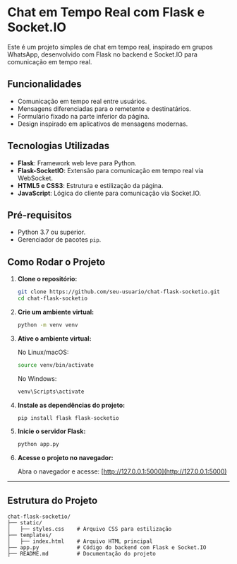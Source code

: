 # Chat em Tempo Real com Flask e Socket.IO

Este é um projeto simples de chat em tempo real, inspirado em grupos WhatsApp, desenvolvido com Flask no backend e Socket.IO para comunicação em tempo real.

## Funcionalidades

- Comunicação em tempo real entre usuários.
- Mensagens diferenciadas para o remetente e destinatários.
- Formulário fixado na parte inferior da página.
- Design inspirado em aplicativos de mensagens modernas.

## Tecnologias Utilizadas

- **Flask**: Framework web leve para Python.
- **Flask-SocketIO**: Extensão para comunicação em tempo real via WebSocket.
- **HTML5 e CSS3**: Estrutura e estilização da página.
- **JavaScript**: Lógica do cliente para comunicação via Socket.IO.

## Pré-requisitos

- Python 3.7 ou superior.
- Gerenciador de pacotes `pip`.

## Como Rodar o Projeto

1. **Clone o repositório:**
   ```bash
   git clone https://github.com/seu-usuario/chat-flask-socketio.git
   cd chat-flask-socketio
   ```

2. **Crie um ambiente virtual:**
   ```bash
   python -m venv venv
   ```

3. **Ative o ambiente virtual:**

   No Linux/macOS:
   ```bash
   source venv/bin/activate
   ```

   No Windows:
   ```bash
   venv\Scripts\activate
   ```

4. **Instale as dependências do projeto:**
   ```bash
   pip install flask flask-socketio
   ```

5. **Inicie o servidor Flask:**
   ```bash
   python app.py
   ```

6. **Acesse o projeto no navegador:**

   Abra o navegador e acesse: [http://127.0.0.1:5000](http://127.0.0.1:5000)

---

## Estrutura do Projeto

```plaintext
chat-flask-socketio/
├── static/
│   ├── styles.css    # Arquivo CSS para estilização
├── templates/
│   ├── index.html    # Arquivo HTML principal
├── app.py            # Código do backend com Flask e Socket.IO
├── README.md         # Documentação do projeto
